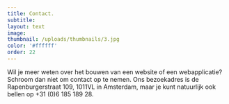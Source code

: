 ```yaml
---
title: Contact.
subtitle:
layout: text
image:
thumbnail: /uploads/thumbnails/3.jpg
color: '#ffffff'
order: 22
---
```



Wil je meer weten over het bouwen van een website of een webapplicatie? Schroom dan niet om contact op te nemen. Ons bezoekadres is de Rapenburgerstraat 109, 1011VL in Amsterdam, maar je kunt natuurlijk ook bellen op +31 (0)6 185 189 28.&nbsp;